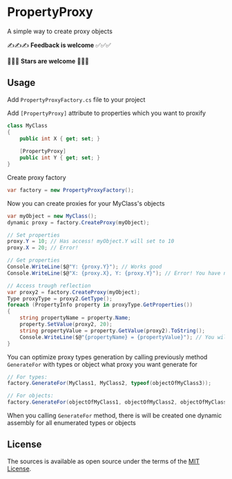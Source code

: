 # PropertyProxy
A simple way to create proxy objects

✍✍✍ **Feedback is welcome** ✅✅✅

💚💚💚 **Stars are welcome** 💚💚💚

## Usage
Add `PropertyProxyFactory.cs` file to your project

Add `[PropertyProxy]` attribute to properties which you want to proxify
```csharp
class MyClass
{
    public int X { get; set; }
    
    [PropertyProxy]
    public int Y { get; set; }
}
```

Create proxy factory
```csharp
var factory = new PropertyProxyFactory();
```

Now you can create proxies for your MyClass's objects
```csharp
var myObject = new MyClass();
dynamic proxy = factory.CreateProxy(myObject);

// Set properties
proxy.Y = 10; // Has access! myObject.Y will set to 10
proxy.X = 20; // Error!

// Get properties
Console.WriteLine($@"Y: {proxy.Y}"); // Works good
Console.WriteLine($@"X: {proxy.X}, Y: {proxy.Y}"); // Error! You have not access to property X

// Access trough reflection
var proxy2 = factory.CreateProxy(myObject);
Type proxyType = proxy2.GetType();
foreach (PropertyInfo property in proxyType.GetProperties())
{
    string propertyName = property.Name;
    property.SetValue(proxy2, 20);
    string propertyValue = property.GetValue(proxy2).ToString();
    Console.WriteLine($@"{propertyName} = {propertyValue}"); // You will see only "Y = 20"
}
```

You can optimize proxy types generation by calling previously method `GenerateFor` with types or object what proxy you want generate for
```csharp
// For types:
factory.GenerateFor(MyClass1, MyClass2, typeof(objectOfMyClass3));

// For objects:
factory.GenerateFor(objectOfMyClass1, objectOfMyClass2, objectOfMyClass3);
```
When you calling `GenerateFor` method, there is will be created one dynamic assembly for all enumerated types or objects

## License

The sources is available as open source under the terms of the [MIT License](http://opensource.org/licenses/MIT).
